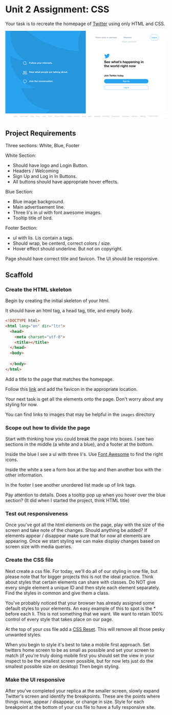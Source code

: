# Unit 2 Assignment: CSS

Your task is to recreate the homepage of [Twitter](https://twitter.com/?lang=en) using only HTML and CSS.

![homepage.png](./images/homepage.png)

## Project Requirements

Three sections:
White, Blue, Footer

White Section:
* Should have logo and Login Button.
* Headers / Welcoming
* Sign Up and Log in In Buttons.
* All buttons should have appropriate hover effects.

Blue Section:
* Blue image background.
* Main advertisement line.
* Three li's in ul with font awesome images.
* Tooltip title of bird.

Footer Section:
* ul with lis. Lis contain a tags.
* Should wrap, be centerd, correct colors / size.
* Hover effect should underline. But not on copyright.

Page should have correct title and favicon.  The UI should be responsive.

## Scaffold

### Create the HTML skeleton

Begin by creating the initial skeleton of your html.

It should have an html tag, a head tag, title, and empty body.

```HTML
<!DOCTYPE html>
<html lang="en" dir="ltr">
  <head>
    <meta charset="utf-8">
    <title></title>
  </head>
  <body>

  </body>
</html>
```

Add a title to the page that matches the homepage.

Follow this [link](https://www.favicon.cc/?action=icon&file_id=802027) and add the favicon in the appropriate location.

Your next task is get all the elements onto the page. Don't worry about any styling for now.

You can find links to images that may be helpful in the `images` directory

### Scope out how to divide the page

Start with thinking how you could break the page into boxes. I see two sections in the middle (a white and a blue), and a footer at the bottom.

Inside the blue I see a ul with three li's. Use [Font Awesome](https://fontawesome.com/start) to find the right icons.

Inside the white a see a form box at the top and then another box with the other information.

In the footer I see another unordered list made up of link tags.

Pay attention to details. Does a tooltip pop up when you hover over the blue section? (It did when I started the project, think HTML title)

### Test out responsiveness

Once you've got all the html elements on the page, play with the size of the screen and take note of the changes. Should anything be added? If elements appear / disappear make sure that for now all elements are appearing. Once we start styling we can make display changes based on screen size with media queries.

### Create the CSS file

Next create a css file. For today, we'll do all of our styling in one file, but please note that for bigger projects this is not the ideal practice. Think about styles that certain elements can share with classes. Do NOT give every single element a unique ID and then style each element separately. Find the styles in common and give them a class.

You've probably noticed that your browser has already assigned some default styles to your elements. An easy example of this to spot is the * before each li. This is not something that we want. We want to retain 100% control of every style that takes place on our page.

At the top of your css file add a [CSS Reset](https://cssreset.com/scripts/eric-meyer-reset-css/). This will remove all those pesky unwanted styles.

When you begin to style it's best to take a mobile first approach. Set twitters home screen to be as small as possible and set your screen to match (if you're truly doing mobile first you should set the view in your inspect to be the smallest screen possible, but for now lets just do the smallest possible size on desktop) Then begin styling.

### Make the UI responsive

After you've completed your replica at the smaller screen, slowly expand Twitter's screen and identify the breakpoints. These are the points where things move, appear / disappear, or change in size. Style for each breakpoint at the bottom of your css file to have a fully responsive site.
